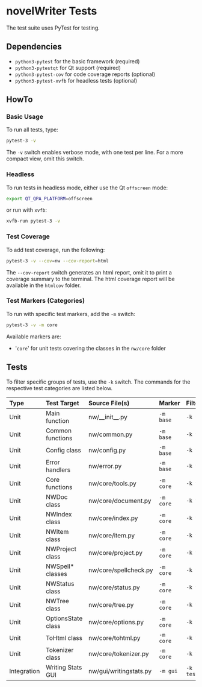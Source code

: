 # novelWriter Tests

The test suite uses PyTest for testing.

## Dependencies

* `python3-pytest` for the basic framework (required)
* `python3-pytestqt` for Qt support (required)
* `python3-pytest-cov` for code coverage reports (optional)
* `python3-pytest-xvfb` for headless tests (optional)

## HowTo

### Basic Usage

To run all tests, type:
```bash
pytest-3 -v
```

The `-v` switch enables verbose mode, with one test per line.
For a more compact view, omit this switch.

### Headless

To run tests in headless mode, either use the Qt `offscreen` mode:
```bash
export QT_QPA_PLATFORM=offscreen
```

or run with `xvfb`:
```bash
xvfb-run pytest-3 -v
```

### Test Coverage

To add test coverage, run the following:
```bash
pytest-3 -v --cov=nw --cov-report=html
```

The `--cov-report` switch generates an html report, omit it to print a coverage summary to the terminal.
The html coverage report will be available in the `htmlcov` folder.

### Test Markers (Categories)

To run with specific test markers, add the `-m` switch:
```bash
pytest-3 -v -m core
```

Available markers are:

* '`core`' for unit tests covering the classes in the `nw/core` folder

## Tests

To filter specific groups of tests, use the `-k` switch.
The commands for the respective test categories are listed below.

| Type        | Test Target        | Source File(s)         | Marker    | Filter                   |
| :---------- | :----------------- | :--------------------- | :-------- | :----------------------- |
| Unit        | Main function      | nw/\_\_init\_\_.py     | `-m base` | `-k testBaseInit`        |
| Unit        | Common functions   | nw/common.py           | `-m base` | `-k testBaseCommon`      |
| Unit        | Config class       | nw/config.py           | `-m base` | `-k testBaseConfig`      |
| Unit        | Error handlers     | nw/error.py            | `-m base` | `-k testBaseError`       |
| Unit        | Core functions     | nw/core/tools.py       | `-m core` | `-k testCoreTools`       |
| Unit        | NWDoc class        | nw/core/document.py    | `-m core` | `-k testCoreDocument`    |
| Unit        | NWIndex class      | nw/core/index.py       | `-m core` | `-k testCoreIndex`       |
| Unit        | NWItem class       | nw/core/item.py        | `-m core` | `-k testCoreItem`        |
| Unit        | NWProject class    | nw/core/project.py     | `-m core` | `-k testCoreProject`     |
| Unit        | NWSpell* classes   | nw/core/spellcheck.py  | `-m core` | `-k testCoreSpell`       |
| Unit        | NWStatus class     | nw/core/status.py      | `-m core` | `-k testCoreStatus`      |
| Unit        | NWTree class       | nw/core/tree.py        | `-m core` | `-k testCoreTree`        |
| Unit        | OptionsState class | nw/core/options.py     | `-m core` | `-k testCoreOptions`     |
| Unit        | ToHtml class       | nw/core/tohtml.py      | `-m core` | `-k testCoreToHtml`      |
| Unit        | Tokenizer class    | nw/core/tokenizer.py   | `-m core` | `-k testCoreToken`       |
| Integration | Writing Stats GUI  | nw/gui/writingstats.py | `-m gui`  | `-k testGuiWritingStats` |
